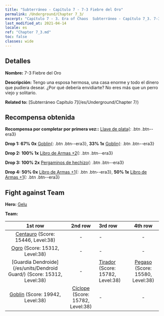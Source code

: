 ```yaml
---
title: "Subterráneo - Capítulo 7 - 7-3 Fiebre del Oro"
permalink: /Underground/Chapter 7_3/
excerpt: "Capítulo 7 - 3. Era of Chaos  Subterráneo - Capítulo 7_3. 7-3 Fiebre del Oro"
last_modified_at: 2021-04-14
locale: es
ref: "Chapter 7_3.md"
toc: false
classes: wide
---
```


## Detalles

 **Nombre:** 7-3 Fiebre del Oro

 **Descripción:** Tengo una esposa hermosa, una casa enorme y todo el dinero que pudiera desear. ¿Por qué debería envidiarte? No eres más que un perro viejo y solitario.

 **Related to:** [Subterráneo Capítulo 7](/es/Underground/Chapter 7/)

## Recompensa obtenida

 **Recompensa por completar por primera vez::** [Llave de plata](/es/Items/con_693/){: .btn .btn--era3}

 **Drop 1:** **67% 0x** [Goblin](/es/Items/unt_217/){: .btn .btn--era3}, **33% 1x** [Goblin](/es/Items/unt_217/){: .btn .btn--era3}

 **Drop 2:** **100% 1x** [Libro de Armas +2](/es/Items/mat_32/){: .btn .btn--era3}

 **Drop 3:** **100% 2x** [Pergaminos de hechizo](/es/Items/con_694/){: .btn .btn--era3}

 **Drop 4:** **50% 0x** [Libro de Armas +1](/es/Items/mat_25/){: .btn .btn--era3}, **50% 1x** [Libro de Armas +1](/es/Items/mat_25/){: .btn .btn--era3}


## Fight against Team
 **Hero:** [Gelu](/es/heroes/Gelu/)

 **Team:**


  | 1st row | 2nd row | 3rd row | 4th row |
  |:----:|:----:|:----|:----:|
  | [Centauro](/es/units/Centaur/) (Score: 15446, Level:38)  | - | - | - |
  | [Ogro](/es/units/Ogre/) (Score: 15312, Level:38)  | - | - | - |
  | [Guardia Dendroide](/es/units/Dendroid Guard/) (Score: 15312, Level:38)  | - | [Tirador](/es/units/Sharpshooter/) (Score: 15782, Level:38)  | [Pegaso](/es/units/Pegasus/) (Score: 15580, Level:38)  |
  | [Goblin](/es/units/Goblin/) (Score: 19942, Level:38)  | [Cíclope](/es/units/Cyclops/) (Score: 15782, Level:38)  | - | - |


